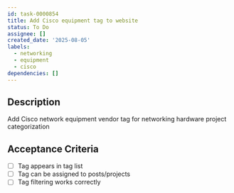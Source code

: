 ```yaml
---
id: task-0000854
title: Add Cisco equipment tag to website
status: To Do
assignee: []
created_date: '2025-08-05'
labels:
  - networking
  - equipment
  - cisco
dependencies: []
---
```


## Description

Add Cisco network equipment vendor tag for networking hardware project categorization

## Acceptance Criteria

- [ ] Tag appears in tag list
- [ ] Tag can be assigned to posts/projects
- [ ] Tag filtering works correctly
